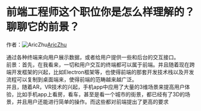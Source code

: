 # 前端工程师这个职位你是怎么样理解的？聊聊它的前景？

作者：![AricZhu](https://avatars.githubusercontent.com/u/34393362?s=80&u=11107e439e98b4536a91b99cd00c7d9a7d9d4a3b&v=4)[AricZhu](https://github/AricZhu)

通过各种终端来向用户展示数据，或者给用户提供一些和后台的交互接口。  
前景：首先，在我看来，一切和用户交互的终端都可以属于前端。并且随着现在跨端开发框架的兴起，比如Electron框架等，也使得前端的那套开发技术栈以及开发流程可以复制到桌面端来，使得前端的范畴越来越广泛。  
并且，随着AR，VR技术的兴起，手机app中应用了大量的3维场景来提高用户体验，比如手机app上看房，看车，甚至是看一个城市的街景，都已经有了3D的场景，并且用户还能进行简单的操作。而这些都对前端提出了更高的要求
